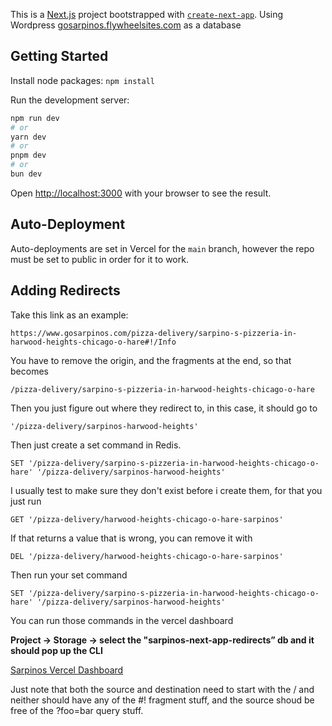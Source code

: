 This is a [Next.js](https://nextjs.org/) project bootstrapped with [`create-next-app`](https://github.com/vercel/next.js/tree/canary/packages/create-next-app).
Using Wordpress [gosarpinos.flywheelsites.com](https://gosarpinos.flywheelsites.com) as a database

## Getting Started

Install node packages:
`npm install`

Run the development server:

```bash
npm run dev
# or
yarn dev
# or
pnpm dev
# or
bun dev
```

Open [http://localhost:3000](http://localhost:3000) with your browser to see the result.


## Auto-Deployment

Auto-deployments are set in Vercel for the `main` branch, however the repo must be set to public in order for it to work.


## Adding Redirects

Take this link as an example:

`https://www.gosarpinos.com/pizza-delivery/sarpino-s-pizzeria-in-harwood-heights-chicago-o-hare#!/Info`

You have to remove the origin, and the fragments at the end, so that becomes

`/pizza-delivery/sarpino-s-pizzeria-in-harwood-heights-chicago-o-hare`

Then you just figure out where they redirect to, in this case, it should go to

`'/pizza-delivery/sarpinos-harwood-heights'`

Then just create a set command in Redis.

`SET '/pizza-delivery/sarpino-s-pizzeria-in-harwood-heights-chicago-o-hare' '/pizza-delivery/sarpinos-harwood-heights'`

I usually test to make sure they don't exist before i create them, for that you just run

`GET '/pizza-delivery/harwood-heights-chicago-o-hare-sarpinos'`

If that returns a value that is wrong, you can remove it with

`DEL '/pizza-delivery/harwood-heights-chicago-o-hare-sarpinos'`

Then run your set command

`SET '/pizza-delivery/sarpino-s-pizzeria-in-harwood-heights-chicago-o-hare' '/pizza-delivery/sarpinos-harwood-heights'`

You can run those commands in the vercel dashboard

**Project -> Storage -> select the "sarpinos-next-app-redirects” db and it should pop up the CLI**

[Sarpinos Vercel Dashboard](https://vercel.com/sarpino-s-usa-inc/sarpinos-next-app/stores/kv/store_GvRdjfKE6Xy5k0TN/cli)


Just note that both the source and destination need to start with the / and neither should have any of the #! fragment stuff, and the source shoud be free of the ?foo=bar query stuff. 